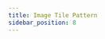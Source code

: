 ```yaml
---
title: Image Tile Pattern
sidebar_position: 8
---
```


<DarumaPlayer src='https://raw.githubusercontent.com/verygoodgraphics/resource/main/feature/fill__daruma/fill__image_tile_pattern.daruma' />
